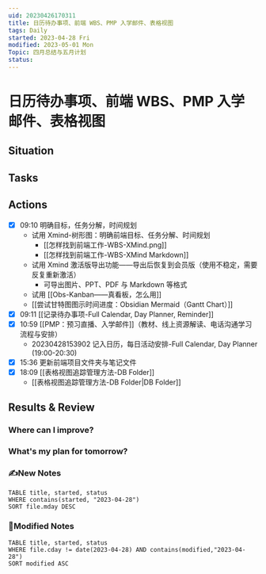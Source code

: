 ```yaml
---
uid: 20230426170311
title: 日历待办事项、前端 WBS、PMP 入学邮件、表格视图
tags: Daily
started: 2023-04-28 Fri
modified: 2023-05-01 Mon
Topic: 四月总结与五月计划
status: 
---
```

# 日历待办事项、前端 WBS、PMP 入学邮件、表格视图
## Situation
## Tasks
## Actions
- [x] 09:10 明确目标，任务分解，时间规划
	- 试用 Xmind-树形图：明确前端目标、任务分解、时间规划
		- [[怎样找到前端工作-WBS-XMind.png]]
		- [[怎样找到前端工作-WBS-XMind Markdown]]
	- 试用 Xmind 激活版导出功能——导出后恢复到会员版（使用不稳定，需要反复重新激活）
		- 可导出图片、PPT、PDF 与 Markdown 等格式
	- 试用 [[Obs-Kanban——真看板，怎么用]]
	- [[尝试甘特图图示时间进度：Obsidian Mermaid（Gantt Chart）]]
- [x] 09:11 [[记录待办事项-Full Calendar, Day Planner, Reminder]]
- [x] 10:59 [[PMP：预习直播、入学邮件]]（教材、线上资源解读、电话沟通学习流程与安排）
    - 20230428153902 记入日历，每日活动安排-Full Calendar, Day Planner (19:00-20:30)
- [x] 15:36 更新前端项目文件夹与笔记文件
- [x] 18:09 [[表格视图追踪管理方法-DB Folder]] 
	- [[表格视图追踪管理方法-DB Folder|DB Folder]]
## Results & Review
### Where can I improve?
### What's my plan for tomorrow?

### ✍️New Notes

```dataview
TABLE title, started, status
WHERE contains(started, "2023-04-28")
SORT file.mday DESC
```

### 📝Modified Notes

```dataview
TABLE title, started, status
WHERE file.cday != date(2023-04-28) AND contains(modified,"2023-04-28")
SORT modified ASC
```